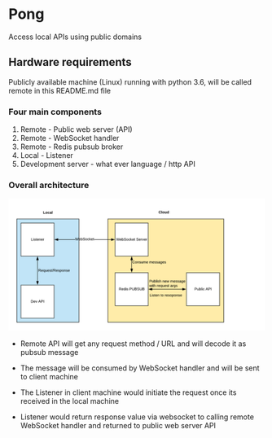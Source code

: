 # Pong
Access local APIs using public domains 

## Hardware requirements

Publicly available machine (Linux) running with python 3.6, will be called remote in this README.md file

### Four main components

1. Remote - Public web server (API)
2. Remote - WebSocket handler
3. Remote - Redis pubsub broker
4. Local  - Listener
5. Development server - what ever language / http API

### Overall architecture

![Alt text](Pong.png?raw=true "Diagram")


* Remote API will get any request method / URL and will decode it as pubsub message

* The message will be consumed by WebSocket handler and will be sent to client machine

* The Listener in client machine would initiate the request once its received in the local machine

* Listener would return response value via websocket to calling remote WebSocket handler and returned to public web server API

 
